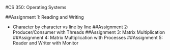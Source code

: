 #CS 350: Operating Systems

##Assignment 1: Reading and Writing
* Character by character vs line by line
##Assignment 2: Producer/Consumer with Threads
##Assignment 3: Matrix Multiplication
##Assignment 4: Matrix Multiplication with Processes
##Assignment 5: Reader and Writer with Monitor
